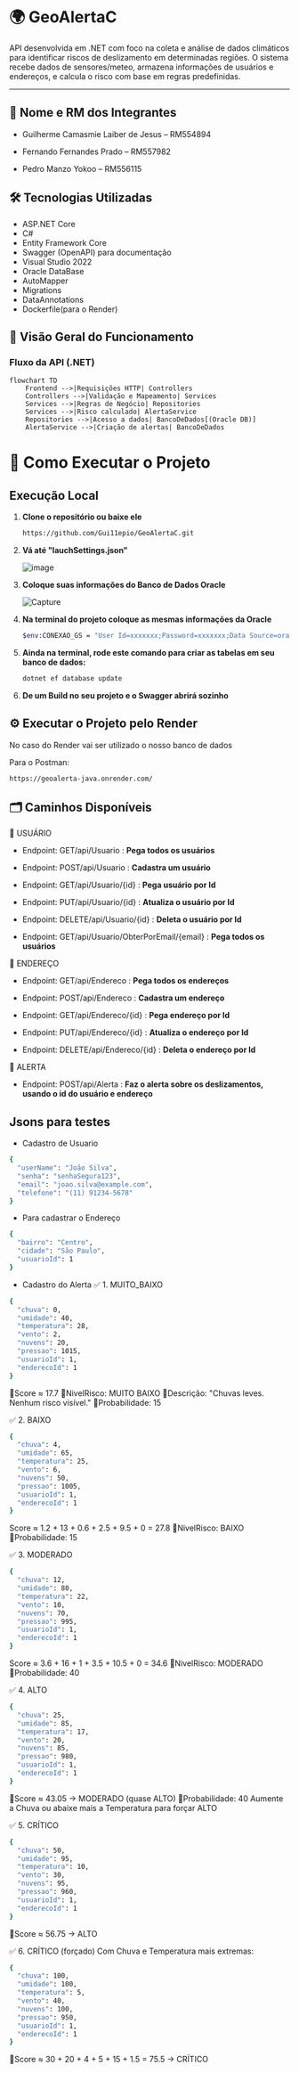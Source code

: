 # 🌍 GeoAlertaC

API desenvolvida em .NET com foco na coleta e análise de dados climáticos para identificar riscos de deslizamento em determinadas regiões. O sistema recebe dados de sensores/meteo, armazena informações de usuários e endereços, e calcula o risco com base em regras predefinidas.

---

## 👥 Nome e RM dos Integrantes

- Guilherme Camasmie Laiber de Jesus – RM554894

- Fernando Fernandes Prado – RM557982

- Pedro Manzo Yokoo – RM556115


## 🛠️ Tecnologias Utilizadas

- ASP.NET Core
- C#
- Entity Framework Core
- Swagger (OpenAPI) para documentação
- Visual Studio 2022
- Oracle DataBase
- AutoMapper
- Migrations
- DataAnnotations
- Dockerfile(para o Render)

## 🧭 Visão Geral do Funcionamento

### Fluxo da API (.NET)
```mermaid
flowchart TD
    Frontend -->|Requisições HTTP| Controllers
    Controllers -->|Validação e Mapeamento| Services
    Services -->|Regras de Negócio| Repositories
    Services -->|Risco calculado| AlertaService
    Repositories -->|Acesso a dados| BancoDeDados[(Oracle DB)]
    AlertaService -->|Criação de alertas| BancoDeDados
```


# 🚀 Como Executar o Projeto

## Execução Local

1. **Clone o repositório ou baixe ele**
    ```bash
    https://github.com/Gui11epio/GeoAlertaC.git
    ```

2. **Vá até "lauchSettings.json"**
   
   ![image](https://github.com/user-attachments/assets/3dfea516-6dd4-4d77-8518-3e01ec3f6d5b)


3. **Coloque suas informações do Banco de Dados Oracle**

   ![Capture](https://github.com/user-attachments/assets/68cc3662-1d57-4840-ad94-99f6f32845c8)


4. **Na terminal do projeto coloque as mesmas informações da Oracle**
    ```bash
    $env:CONEXAO_GS = "User Id=xxxxxxx;Password=xxxxxxx;Data Source=oracle.fiap.com.b:1521/ORCL";
    ```

5. **Ainda na terminal, rode este comando para criar as tabelas em seu banco de dados:**
     ```bash
     dotnet ef database update
     ```
6. **De um Build no seu projeto e o Swagger abrirá sozinho**


## ⚙️ Executar o Projeto pelo Render
No caso do Render vai ser utilizado o nosso banco de dados

Para o Postman:
```bash
https://geoalerta-java.onrender.com/
```

## 🗂️  Caminhos Disponíveis

📍 USUÁRIO

- Endpoint: GET/api/Usuario : **Pega todos os usuários**


- Endpoint: POST/api/Usuario : **Cadastra um usuário**
  

- Endpoint: GET/api/Usuario/{id} : **Pega usuário por Id**
  

- Endpoint: PUT/api/Usuario/{id} : **Atualiza o usuário por Id**
  

- Endpoint: DELETE/api/Usuario/{id} : **Deleta o usuário por Id**


- Endpoint: GET/api/Usuario/ObterPorEmail/{email} : **Pega todos os usuários**



📍 ENDEREÇO

- Endpoint: GET/api/Endereco : **Pega todos os endereços**

- Endpoint: POST/api/Endereco : **Cadastra um endereço**

- Endpoint: GET/api/Endereco/{id} : **Pega endereço por Id**

- Endpoint: PUT/api/Endereco/{id} : **Atualiza o endereço por Id**

- Endpoint: DELETE/api/Endereco/{id} : **Deleta o endereço por Id**


📍 ALERTA

- Endpoint: POST/api/Alerta : **Faz o alerta sobre os deslizamentos, usando o id do usuário e endereço**


## Jsons para testes

- Cadastro de Usuario
```bash
{
  "userName": "João Silva",
  "senha": "senhaSegura123",
  "email": "joao.silva@example.com",
  "telefone": "(11) 91234-5678"
}
```

- Para cadastrar o Endereço
```bash
{
  "bairro": "Centro",
  "cidade": "São Paulo",
  "usuarioId": 1
}
```

- Cadastro do Alerta
✅ 1. MUITO_BAIXO
```bash
{
  "chuva": 0,
  "umidade": 40,
  "temperatura": 28,
  "vento": 2,
  "nuvens": 20,
  "pressao": 1015,
  "usuarioId": 1,
  "enderecoId": 1
}
```
🔸Score ≈ 17.7 
🔸NivelRisco: MUITO BAIXO
🔸Descrição: "Chuvas leves. Nenhum risco visível."
🔸Probabilidade: 15


✅ 2. BAIXO
```bash
{
  "chuva": 4,
  "umidade": 65,
  "temperatura": 25,
  "vento": 6,
  "nuvens": 50,
  "pressao": 1005,
  "usuarioId": 1,
  "enderecoId": 1
}
```
Score ≈ 1.2 + 13 + 0.6 + 2.5 + 9.5 + 0 = 27.8
🔸NivelRisco: BAIXO
🔸Probabilidade: 15

✅ 3. MODERADO
```bash
{
  "chuva": 12,
  "umidade": 80,
  "temperatura": 22,
  "vento": 10,
  "nuvens": 70,
  "pressao": 995,
  "usuarioId": 1,
  "enderecoId": 1
}
```
Score ≈ 3.6 + 16 + 1 + 3.5 + 10.5 + 0 = 34.6
🔸NivelRisco: MODERADO
🔸Probabilidade: 40

✅ 4. ALTO
```bash
{
  "chuva": 25,
  "umidade": 85,
  "temperatura": 17,
  "vento": 20,
  "nuvens": 85,
  "pressao": 980,
  "usuarioId": 1,
  "enderecoId": 1
}
```
🔸Score ≈ 43.05 → MODERADO (quase ALTO)
🔸Probabilidade: 40
Aumente a Chuva ou abaixe mais a Temperatura para forçar ALTO

✅ 5. CRÍTICO
```bash
{
  "chuva": 50,
  "umidade": 95,
  "temperatura": 10,
  "vento": 30,
  "nuvens": 95,
  "pressao": 960,
  "usuarioId": 1,
  "enderecoId": 1
}
```
🔸Score ≈ 56.75 → ALTO

✅ 6. CRÍTICO (forçado)
Com Chuva e Temperatura mais extremas:
```bash
{
  "chuva": 100,
  "umidade": 100,
  "temperatura": 5,
  "vento": 40,
  "nuvens": 100,
  "pressao": 950,
  "usuarioId": 1,
  "enderecoId": 1
}
```
🔸Score ≈ 30 + 20 + 4 + 5 + 15 + 1.5 = 75.5 → CRÍTICO


